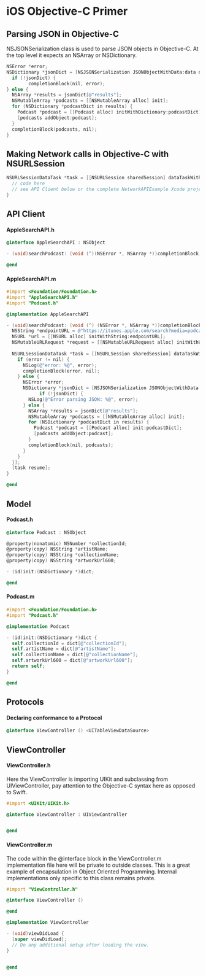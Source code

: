 # iOS Objective-C Primer

## Parsing JSON in Objective-C

NSJSONSerialization class is used to parse JSON objects in Objective-C. At the top level it expects an NSArray or NSDictionary. 

```objective-c
NSError *error;
NSDictionary *jsonDict = [NSJSONSerialization JSONObjectWithData:data options:NSJSONReadingAllowFragments error:&error];
  if (!jsonDict) {
        completionBlock(nil, error);
} else {
  NSArray *results = jsonDict[@"results"];
  NSMutableArray *podcasts = [[NSMutableArray alloc] init];
  for (NSDictionary *podcastDict in results) {
    Podcast *podcast = [[Podcast alloc] initWithDictionary:podcastDict];
    [podcasts addObject:podcast];
  }
  completionBlock(podcasts, nil);
}
```

## Making Network calls in Objective-C with NSURLSession 

```objective-c 
NSURLSessionDataTask *task = [[NSURLSession sharedSession] dataTaskWithRequest:request completionHandler:^(NSData * _Nullable data, NSURLResponse * _Nullable response, NSError * _Nullable error) {
  // code here
  // see API Client below or the complete NetworkAPIExample Xcode project for complete implementation
}
```

## API Client 

#### AppleSearchAPI.h 
```objective-c 
@interface AppleSearchAPI : NSObject

- (void)searchPodcast: (void (^)(NSError *, NSArray *))completionBlock;

@end
```

#### AppleSearchAPI.m
```objective-c 
#import <Foundation/Foundation.h>
#import "AppleSearchAPI.h"
#import "Podcast.h"

@implementation AppleSearchAPI

- (void)searchPodcast: (void (^) (NSError *, NSArray *))completionBlock {  
  NSString *endpointURL = @"https://itunes.apple.com/search?media=podcast&limit=200&term=swift";
  NSURL *url = [[NSURL alloc] initWithString:endpointURL];
  NSMutableURLRequest *request = [[NSMutableURLRequest alloc] initWithURL:url];
  
  NSURLSessionDataTask *task = [[NSURLSession sharedSession] dataTaskWithRequest:request completionHandler:^(NSData * _Nullable data, NSURLResponse * _Nullable response, NSError * _Nullable error) {
    if (error != nil) {
      NSLog(@"error: %@", error);
      completionBlock(error, nil);
    } else {
      NSError *error;
      NSDictionary *jsonDict = [NSJSONSerialization JSONObjectWithData:data options:NSJSONReadingAllowFragments error:&error];
            if (!jsonDict) {
        NSLog(@"Error parsing JSON: %@", error);
      } else {
        NSArray *results = jsonDict[@"results"];
        NSMutableArray *podcasts = [[NSMutableArray alloc] init];
        for (NSDictionary *podcastDict in results) {
          Podcast *podcast = [[Podcast alloc] init:podcastDict];
          [podcasts addObject:podcast];
        }
        completionBlock(nil, podcasts);
      }
    }
  }];
  [task resume];
}

@end
```

## Model

#### Podcast.h 

```objective-c 
@interface Podcast : NSObject

@property(nonatomic) NSNumber *collectionId;
@property(copy) NSString *artistName;
@property(copy) NSString *collectionName;
@property(copy) NSString *artworkUrl600; 

- (id)init:(NSDictionary *)dict; 

@end
```

#### Podcast.m 

```objective-c 
#import <Foundation/Foundation.h>
#import "Podcast.h"

@implementation Podcast

- (id)init:(NSDictionary *)dict {
  self.collectionId = dict[@"collectionId"];
  self.artistName = dict[@"artistName"];
  self.collectionName = dict[@"collectionName"];
  self.artworkUrl600 = dict[@"artworkUrl600"];
  return self;
}

@end
```

## Protocols 

#### Declaring conformance to a Protocol 
```objective-c 
@interface ViewController () <UITableViewDataSource>
```

## ViewController

#### ViewController.h

Here the ViewController is importing UIKit and subclassing from UIViewController, pay attention to the Objective-C syntax here as opposed to Swift. 

```objective-c
#import <UIKit/UIKit.h>

@interface ViewController : UIViewController


@end
```

#### ViewController.m

The code within the @interface block in the ViewController.m implementation file here will be private to outside classes. This is a great example of encapsulation in Object Oriented Programming. Internal implementations only specific to this class remains private. 

```objective-c 
#import "ViewController.h"

@interface ViewController ()

@end

@implementation ViewController

- (void)viewDidLoad {
  [super viewDidLoad];
  // Do any additional setup after loading the view.
}


@end
```
